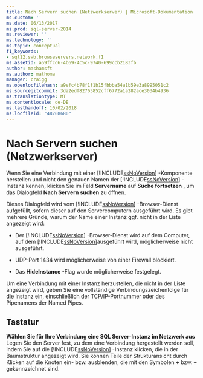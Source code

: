 ```yaml
---
title: Nach Servern suchen (Netzwerkserver) | Microsoft-Dokumentation
ms.custom: ''
ms.date: 06/13/2017
ms.prod: sql-server-2014
ms.reviewer: ''
ms.technology: ''
ms.topic: conceptual
f1_keywords:
- sql12.swb.browseservers.network.f1
ms.assetid: a59ffcd6-4b69-4c5c-9740-699ccb2183fb
author: mashamsft
ms.author: mathoma
manager: craigg
ms.openlocfilehash: a9efc4b78f1f1b15fbbba54a1b59e3a8995051c2
ms.sourcegitcommit: 3da2edf82763852cff6772a1a282ace3034b4936
ms.translationtype: MT
ms.contentlocale: de-DE
ms.lasthandoff: 10/02/2018
ms.locfileid: "48208680"
---
```

# <a name="browse-for-servers-network-servers"></a>Nach Servern suchen (Netzwerkserver)
  Wenn Sie eine Verbindung mit einer [!INCLUDE[ssNoVersion](../includes/ssnoversion-md.md)] -Komponente herstellen und nicht den genauen Namen der [!INCLUDE[ssNoVersion](../includes/ssnoversion-md.md)] -Instanz kennen, klicken Sie im Feld **Servername** auf **Suche fortsetzen** , um das Dialogfeld **Nach Servern suchen** zu öffnen.  
  
 Dieses Dialogfeld wird vom [!INCLUDE[ssNoVersion](../includes/ssnoversion-md.md)] -Browser-Dienst aufgefüllt, sofern dieser auf den Servercomputern ausgeführt wird. Es gibt mehrere Gründe, warum der Name einer Instanz ggf. nicht in der Liste angezeigt wird:  
  
-   Der [!INCLUDE[ssNoVersion](../includes/ssnoversion-md.md)] -Browser-Dienst wird auf dem Computer, auf dem [!INCLUDE[ssNoVersion](../includes/ssnoversion-md.md)]ausgeführt wird, möglicherweise nicht ausgeführt.  
  
-   UDP-Port 1434 wird möglicherweise von einer Firewall blockiert.  
  
-   Das **HideInstance** -Flag wurde möglicherweise festgelegt.  
  
 Um eine Verbindung mit einer Instanz herzustellen, die nicht in der Liste angezeigt wird, geben Sie eine vollständige Verbindungszeichenfolge für die Instanz ein, einschließlich der TCP/IP-Portnummer oder des Pipenamens der Named Pipes.  
  
## <a name="options"></a>Tastatur  
 **Wählen Sie für Ihre Verbindung eine SQL Server-Instanz im Netzwerk aus**  
 Legen Sie den Server fest, zu dem eine Verbindung hergestellt werden soll, indem Sie auf die [!INCLUDE[ssNoVersion](../includes/ssnoversion-md.md)] -Instanz klicken, die in der Baumstruktur angezeigt wird. Sie können Teile der Strukturansicht durch Klicken auf die Knoten ein- bzw. ausblenden, die mit den Symbolen **+** bzw. **–** gekennzeichnet sind.  
  
  
